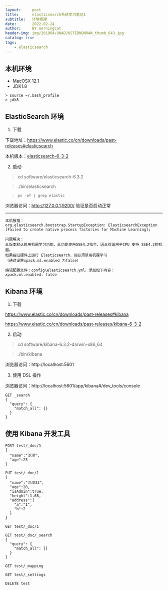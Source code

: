 ```yaml
---
layout:     post
title:      elasticsearch系统学习笔记1
subtitle:   环境搭建
date:       2022-02-24
author:     BY morningcat
header-img: img/201904/UNADJUSTEDNONRAW_thumb_643.jpg
catalog: true
tags:
    - elasticsearch
---
```



## 本机环境

- MacOSX 12.1
- JDK1.8

```
> source ~/.bash_profile
> jdk8
```

## ElasticSearch 环境

1. 下载

下载地址：https://www.elastic.co/cn/downloads/past-releases#elasticsearch

本机版本：[elasticsearch-6-3-2](https://www.elastic.co/cn/downloads/past-releases/elasticsearch-6-3-2)

2. 启动

> cd software/elasticsearch-6.3.2 

>  ./bin/elasticsearch

> `ps -ef | grep elastic`

浏览器访问：http://127.0.0.1:9200/ 验证是否启动正常


---

```
本机报错：
org.elasticsearch.bootstrap.StartupException: ElasticsearchException
[Failed to create native process factories for Machine Learning];

问题解决：
此版本默认启用机器学习功能，此功能使用SSE4.2指令，因此仅适用于CPU 支持 SSE4.2的机器。
如果在旧硬件上运行 Elasticsearch，则必须禁用机器学习
（通过设置xpack.ml.enabled 为false）

编辑配置文件：config\elasticsearch.yml，添加如下内容：
xpack.ml.enabled: false
```

## Kibana 环境

1. 下载

https://www.elastic.co/cn/downloads/past-releases#kibana

https://www.elastic.co/cn/downloads/past-releases/kibana-6-3-2

2. 启动

> cd software/kibana-6.3.2-darwin-x86_64 

> ./bin/kibana

浏览器访问：http://localhost:5601

3. 使用 DSL 操作

浏览器访问：http://localhost:5601/app/kibana#/dev_tools/console

```
GET _search
{
  "query": {
    "match_all": {}
  }
}
```

## 使用 Kibana 开发工具

```
POST test/_doc/1
{
  "name":"沙漠",
  "age":25
}

PUT test/_doc/1
{
  "name":"沙漠33",
  "age":28,
  "isAdmin":true,
  "height":1.68,
  "address":{
    "a":"1",
    "b":2
  }
}

GET test/_doc/1

GET test/_doc/_search
{
  "query": {
    "match_all": {}
  }
}

GET test/_mapping

GET test/_settings

DELETE test
```
